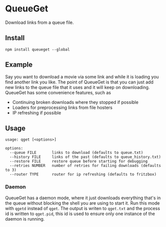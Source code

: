 # QueueGet
Download links from a queue file.

## Install
```
npm install queueget --global
```

## Example
Say you want to download a movie via some link and while it is loading you find another link you like. The point
of QueueGet is that you can just add new links to the queue file that it uses and it will keep on downloading. QueueGet 
has some convenience features, such as 
* Continuing broken downloads where they stopped if possible
* Loaders for preprocessing links from file hosters
* IP refreshing if possible

## Usage
```
usage: qget [<options>]

options:
  --queue FILE       links to download (defaults to queue.txt)
  --history FILE     links of the past (defaults to queue_history.txt)
  --restore FILE     restore queue before starting for debugging
  --retries NUMBER   number of retries for failing downloads (defaults to 3)
  --router TYPE      router for ip refreshing (defaults to fritzbox)
```

### Daemon
QueueGet has a daemon mode, where it just downloads everything that's in the queue without blocking the shell you are 
using to start it. Run this mode with `qgetd` instead of `qget`. The output is writen to `qget.txt` and the process id
is written to `qget.pid`, this id is used to ensure only one instance of the daemon is running.
